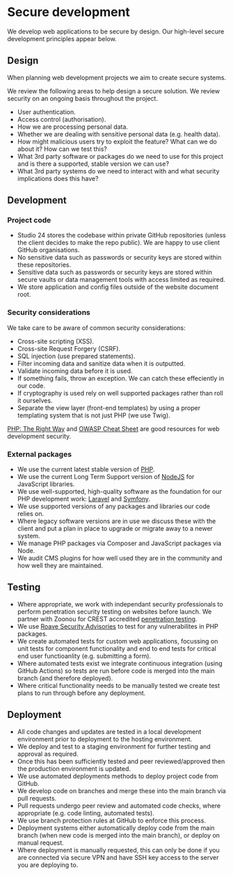 # Secure development

We develop web applications to be secure by design. Our high-level secure development principles appear below.

## Design

When planning web development projects we aim to create secure systems. 

We review the following areas to help design a secure solution. We review security on an ongoing basis throughout the project.

* User authentication. 
* Access control (authorisation).
* How we are processing personal data.
* Whether we are dealing with sensitive personal data (e.g. health data).
* How might malicious users try to exploit the feature? What can we do about it? How can we test this?
* What 3rd party software or packages do we need to use for this project and is there a supported, stable version we can use?
* What 3rd party systems do we need to interact with and what security implications does this have?

## Development 

### Project code

* Studio 24 stores the codebase within private GitHub repositories (unless the client decides to make the repo public). We are happy to use client GitHub organisations.
* No sensitive data such as passwords or security keys are stored within these repositories.
* Sensitive data such as passwords or security keys are stored within secure vaults or data management tools with access limited as required.
* We store application and config files outside of the website document root.

### Security considerations

We take care to be aware of common security considerations:

* Cross-site scripting (XSS).
* Cross-site Request Forgery (CSRF).
* SQL injection (use prepared statements).
* Filter incoming data and sanitize data when it is outputted.
* Validate incoming data before it is used.
* If something fails, throw an exception. We can catch these effeciently in our code.
* If cryptography is used rely on well supported packages rather than roll it ourselves.
* Separate the view layer (front-end templates) by using a proper templating system that is not just PHP (we use Twig).

[PHP: The Right Way](https://phptherightway.com/#security) and [OWASP Cheat Sheet](https://cheatsheetseries.owasp.org/) are good resources for web development security.

### External packages

* We use the current latest stable version of [PHP](https://www.php.net/supported-versions).
* We use the current Long Term Support version of [NodeJS](https://nodejs.org/en/) for JavaScript libraries.
* We use well-supported, high-quality software as the foundation for our PHP development work: [Laravel](https://laravel.com/) and [Symfony](https://symfony.com/).
* We use supported versions of any packages and libraries our code relies on. 
* Where legacy software versions are in use we discuss these with the client and put a plan in place to upgrade or migrate away to a newer system.
* We manage PHP packages via Composer and JavaScript packages via Node.
* We audit CMS plugins for how well used they are in the community and how well they are maintained.

## Testing

* Where appropriate, we work with independant security professionals to perform penetration security testing on websites before launch. We partner with Zoonou for CREST accredited [penetration testing](https://zoonou.com/our-services/penetration-testing/).
* We use [Roave Security Advisories](https://github.com/Roave/SecurityAdvisories) to test for any vulnerabilites in PHP packages.
* We create automated tests for custom web applications, focussing on unit tests for component functionality and end to end tests for critical end user functioanlity (e.g. submitting a form).
* Where automated tests exist we integrate continuous integration (using GitHub Actions) so tests are run before code is merged into the main branch (and therefore deployed).
* Where critical functionality needs to be manually tested we create test plans to run through before any deployment.

## Deployment

* All code changes and updates are tested in a local development environment prior to deployment to the hosting environment. 
* We deploy and test to a staging environment for further testing and approval as required. 
* Once this has been sufficiently tested and peer reviewed/approved then the production environment is updated.
* We use automated deployments methods to deploy project code from GitHub.
* We develop code on branches and merge these into the main branch via pull requests. 
* Pull requests undergo peer review and automated code checks, where appropriate (e.g. code linting, automated tests).
* We use branch protection rules at GitHub to enforce this process.
* Deployment systems either automatically deploy code from the main branch (when new code is merged into the main branch), or deploy on manual request. 
* Where deployment is manually requested, this can only be done if you are connected via secure VPN and have SSH key access to the server you are deploying to. 
